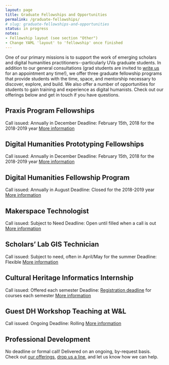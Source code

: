 ```yaml
---
layout: page
title: Graduate Fellowships and Opportunities
permalink: /graduate-fellowships/
# slug: graduate-fellowships-and-opportunities
status: in progress
notes:
- Fellowship layout (see section "Other")
- Change YAML 'layout' to 'fellowship' once finished
---
```


One of our primary missions is to support the work of emerging scholars and digital humanities practitioners--particularly UVa graduate students. In addition to our general consultations (grad students are invited to [write us](mailto:scholarslab@virginia.edu) for an appointment any time!), we offer three graduate fellowship programs that provide students with the time, space, and mentorship necessary to discover, explore, and build. We also offer a number of opportunities for students to gain training and experience as digital humanists. Check out our offerings below and get in touch if you have questions.



## Praxis Program Fellowships
Call issued: Annually in December
Deadline: February 15th, 2018 for the 2018-2019 year
[More information](http://scholarslab.org/praxis-program-fellowships/)

## Digital Humanities Prototyping Fellowships
Call issued: Annually in December
Deadline: February 15th, 2018 for the 2018-2019 year
[More information](http://scholarslab.org/digital-humanities-prototyping-fellowships/)

## Digital Humanities Fellowship Program
Call issued: Annually in August
Deadline: Closed for the 2018-2019 year
[More information](http://scholarslab.org/digital-humanities-fellows/)

## Makerspace Technologist
Call issued: Subject to Need
Deadline: Open until filled when a call is out
[More information](http://scholarslab.org/makerspace-technologists/)

## Scholars’ Lab GIS Technician
Call issued: Subject to need, often in April/May for the summer
Deadline: Flexible
[More information](http://scholarslab.org/scholars-lab-gis-technician/)

## Cultural Heritage Informatics Internship
Call issued: Offered each semester
Deadline: [Registration deadline](http://www.virginia.edu/registrar/calendar.html) for courses each semester
[More information](http://scholarslab.org/cultural-heritage-informatics-internship/)

## Guest DH Workshop Teaching at W&L
Call issued: Ongoing
Deadline: Rolling
[More information](http://scholarslab.org/visiting-workshops-at-washington-and-lee-university/)

## Professional Development
No deadline or formal call! Delivered on an ongoing, by-request basis.
Check out [our offerings](http://scholarslab.org/professional-development/), [drop us a line](mailto:scholarslab@virginia.edu), and let us know how we can help.

